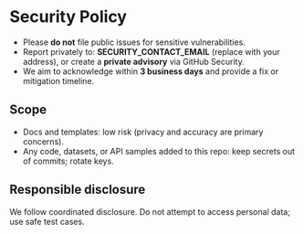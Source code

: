 # Security Policy

- Please **do not** file public issues for sensitive vulnerabilities.
- Report privately to: **SECURITY_CONTACT_EMAIL** (replace with your address), or create a **private advisory** via GitHub Security.
- We aim to acknowledge within **3 business days** and provide a fix or mitigation timeline.

## Scope
- Docs and templates: low risk (privacy and accuracy are primary concerns).
- Any code, datasets, or API samples added to this repo: keep secrets out of commits; rotate keys.

## Responsible disclosure
We follow coordinated disclosure. Do not attempt to access personal data; use safe test cases.

